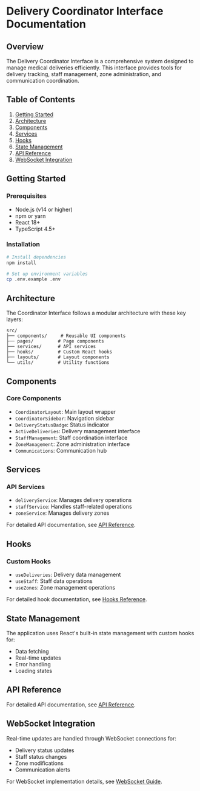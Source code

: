 # Delivery Coordinator Interface Documentation

## Overview
The Delivery Coordinator Interface is a comprehensive system designed to manage medical deliveries efficiently. This interface provides tools for delivery tracking, staff management, zone administration, and communication coordination.

## Table of Contents
1. [Getting Started](#getting-started)
2. [Architecture](#architecture)
3. [Components](#components)
4. [Services](#services)
5. [Hooks](#hooks)
6. [State Management](#state-management)
7. [API Reference](#api-reference)
8. [WebSocket Integration](#websocket-integration)

## Getting Started

### Prerequisites
- Node.js (v14 or higher)
- npm or yarn
- React 18+
- TypeScript 4.5+

### Installation
```bash
# Install dependencies
npm install

# Set up environment variables
cp .env.example .env
```

## Architecture

The Coordinator Interface follows a modular architecture with these key layers:

```
src/
├── components/     # Reusable UI components
├── pages/         # Page components
├── services/      # API services
├── hooks/         # Custom React hooks
├── layouts/       # Layout components
└── utils/         # Utility functions
```

## Components

### Core Components
- `CoordinatorLayout`: Main layout wrapper
- `CoordinatorSidebar`: Navigation sidebar
- `DeliveryStatusBadge`: Status indicator
- `ActiveDeliveries`: Delivery management interface
- `StaffManagement`: Staff coordination interface
- `ZoneManagement`: Zone administration interface
- `Communications`: Communication hub

## Services

### API Services
- `deliveryService`: Manages delivery operations
- `staffService`: Handles staff-related operations
- `zoneService`: Manages delivery zones

For detailed API documentation, see [API Reference](./api-reference.md).

## Hooks

### Custom Hooks
- `useDeliveries`: Delivery data management
- `useStaff`: Staff data operations
- `useZones`: Zone management operations

For detailed hook documentation, see [Hooks Reference](./hooks-reference.md).

## State Management

The application uses React's built-in state management with custom hooks for:
- Data fetching
- Real-time updates
- Error handling
- Loading states

## API Reference

For detailed API documentation, see [API Reference](./api-reference.md).

## WebSocket Integration

Real-time updates are handled through WebSocket connections for:
- Delivery status updates
- Staff status changes
- Zone modifications
- Communication alerts

For WebSocket implementation details, see [WebSocket Guide](./websocket-guide.md).
